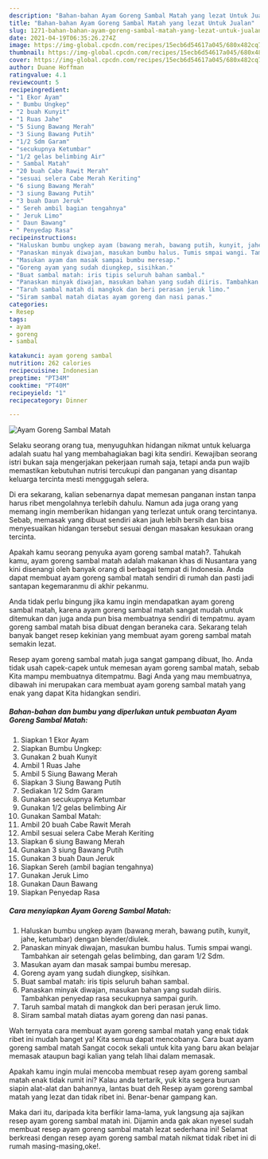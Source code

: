 ```yaml
---
description: "Bahan-bahan Ayam Goreng Sambal Matah yang lezat Untuk Jualan"
title: "Bahan-bahan Ayam Goreng Sambal Matah yang lezat Untuk Jualan"
slug: 1271-bahan-bahan-ayam-goreng-sambal-matah-yang-lezat-untuk-jualan
date: 2021-04-19T06:35:26.274Z
image: https://img-global.cpcdn.com/recipes/15ecb6d54617a045/680x482cq70/ayam-goreng-sambal-matah-foto-resep-utama.jpg
thumbnail: https://img-global.cpcdn.com/recipes/15ecb6d54617a045/680x482cq70/ayam-goreng-sambal-matah-foto-resep-utama.jpg
cover: https://img-global.cpcdn.com/recipes/15ecb6d54617a045/680x482cq70/ayam-goreng-sambal-matah-foto-resep-utama.jpg
author: Duane Hoffman
ratingvalue: 4.1
reviewcount: 5
recipeingredient:
- "1 Ekor Ayam"
- " Bumbu Ungkep"
- "2 buah Kunyit"
- "1 Ruas Jahe"
- "5 Siung Bawang Merah"
- "3 Siung Bawang Putih"
- "1/2 Sdm Garam"
- "secukupnya Ketumbar"
- "1/2 gelas belimbing Air"
- " Sambal Matah"
- "20 buah Cabe Rawit Merah"
- "sesuai selera Cabe Merah Keriting"
- "6 siung Bawang Merah"
- "3 siung Bawang Putih"
- "3 buah Daun Jeruk"
- " Sereh ambil bagian tengahnya"
- " Jeruk Limo"
- " Daun Bawang"
- " Penyedap Rasa"
recipeinstructions:
- "Haluskan bumbu ungkep ayam (bawang merah, bawang putih, kunyit, jahe, ketumbar) dengan blender/diulek."
- "Panaskan minyak diwajan, masukan bumbu halus. Tumis smpai wangi. Tambahkan air setengah gelas belimbing, dan garam 1/2 Sdm."
- "Masukan ayam dan masak sampai bumbu meresap."
- "Goreng ayam yang sudah diungkep, sisihkan."
- "Buat sambal matah: iris tipis seluruh bahan sambal."
- "Panaskan minyak diwajan, masukan bahan yang sudah diiris. Tambahkan penyedap rasa secukupnya sampai gurih."
- "Taruh sambal matah di mangkok dan beri perasan jeruk limo."
- "Siram sambal matah diatas ayam goreng dan nasi panas."
categories:
- Resep
tags:
- ayam
- goreng
- sambal

katakunci: ayam goreng sambal 
nutrition: 262 calories
recipecuisine: Indonesian
preptime: "PT34M"
cooktime: "PT40M"
recipeyield: "1"
recipecategory: Dinner

---
```



![Ayam Goreng Sambal Matah](https://img-global.cpcdn.com/recipes/15ecb6d54617a045/680x482cq70/ayam-goreng-sambal-matah-foto-resep-utama.jpg)

Selaku seorang orang tua, menyuguhkan hidangan nikmat untuk keluarga adalah suatu hal yang membahagiakan bagi kita sendiri. Kewajiban seorang istri bukan saja mengerjakan pekerjaan rumah saja, tetapi anda pun wajib memastikan kebutuhan nutrisi tercukupi dan panganan yang disantap keluarga tercinta mesti menggugah selera.

Di era  sekarang, kalian sebenarnya dapat memesan panganan instan tanpa harus ribet mengolahnya terlebih dahulu. Namun ada juga orang yang memang ingin memberikan hidangan yang terlezat untuk orang tercintanya. Sebab, memasak yang dibuat sendiri akan jauh lebih bersih dan bisa menyesuaikan hidangan tersebut sesuai dengan masakan kesukaan orang tercinta. 



Apakah kamu seorang penyuka ayam goreng sambal matah?. Tahukah kamu, ayam goreng sambal matah adalah makanan khas di Nusantara yang kini disenangi oleh banyak orang di berbagai tempat di Indonesia. Anda dapat membuat ayam goreng sambal matah sendiri di rumah dan pasti jadi santapan kegemaranmu di akhir pekanmu.

Anda tidak perlu bingung jika kamu ingin mendapatkan ayam goreng sambal matah, karena ayam goreng sambal matah sangat mudah untuk ditemukan dan juga anda pun bisa membuatnya sendiri di tempatmu. ayam goreng sambal matah bisa dibuat dengan beraneka cara. Sekarang telah banyak banget resep kekinian yang membuat ayam goreng sambal matah semakin lezat.

Resep ayam goreng sambal matah juga sangat gampang dibuat, lho. Anda tidak usah capek-capek untuk memesan ayam goreng sambal matah, sebab Kita mampu membuatnya ditempatmu. Bagi Anda yang mau membuatnya, dibawah ini merupakan cara membuat ayam goreng sambal matah yang enak yang dapat Kita hidangkan sendiri.

<!--inarticleads1-->

##### Bahan-bahan dan bumbu yang diperlukan untuk pembuatan Ayam Goreng Sambal Matah:

1. Siapkan 1 Ekor Ayam
1. Siapkan  Bumbu Ungkep:
1. Gunakan 2 buah Kunyit
1. Ambil 1 Ruas Jahe
1. Ambil 5 Siung Bawang Merah
1. Siapkan 3 Siung Bawang Putih
1. Sediakan 1/2 Sdm Garam
1. Gunakan secukupnya Ketumbar
1. Gunakan 1/2 gelas belimbing Air
1. Gunakan  Sambal Matah:
1. Ambil 20 buah Cabe Rawit Merah
1. Ambil sesuai selera Cabe Merah Keriting
1. Siapkan 6 siung Bawang Merah
1. Gunakan 3 siung Bawang Putih
1. Gunakan 3 buah Daun Jeruk
1. Siapkan  Sereh (ambil bagian tengahnya)
1. Gunakan  Jeruk Limo
1. Gunakan  Daun Bawang
1. Siapkan  Penyedap Rasa




<!--inarticleads2-->

##### Cara menyiapkan Ayam Goreng Sambal Matah:

1. Haluskan bumbu ungkep ayam (bawang merah, bawang putih, kunyit, jahe, ketumbar) dengan blender/diulek.
1. Panaskan minyak diwajan, masukan bumbu halus. Tumis smpai wangi. Tambahkan air setengah gelas belimbing, dan garam 1/2 Sdm.
1. Masukan ayam dan masak sampai bumbu meresap.
1. Goreng ayam yang sudah diungkep, sisihkan.
1. Buat sambal matah: iris tipis seluruh bahan sambal.
1. Panaskan minyak diwajan, masukan bahan yang sudah diiris. Tambahkan penyedap rasa secukupnya sampai gurih.
1. Taruh sambal matah di mangkok dan beri perasan jeruk limo.
1. Siram sambal matah diatas ayam goreng dan nasi panas.




Wah ternyata cara membuat ayam goreng sambal matah yang enak tidak ribet ini mudah banget ya! Kita semua dapat mencobanya. Cara buat ayam goreng sambal matah Sangat cocok sekali untuk kita yang baru akan belajar memasak ataupun bagi kalian yang telah lihai dalam memasak.

Apakah kamu ingin mulai mencoba membuat resep ayam goreng sambal matah enak tidak rumit ini? Kalau anda tertarik, yuk kita segera buruan siapin alat-alat dan bahannya, lantas buat deh Resep ayam goreng sambal matah yang lezat dan tidak ribet ini. Benar-benar gampang kan. 

Maka dari itu, daripada kita berfikir lama-lama, yuk langsung aja sajikan resep ayam goreng sambal matah ini. Dijamin anda gak akan nyesel sudah membuat resep ayam goreng sambal matah lezat sederhana ini! Selamat berkreasi dengan resep ayam goreng sambal matah nikmat tidak ribet ini di rumah masing-masing,oke!.

